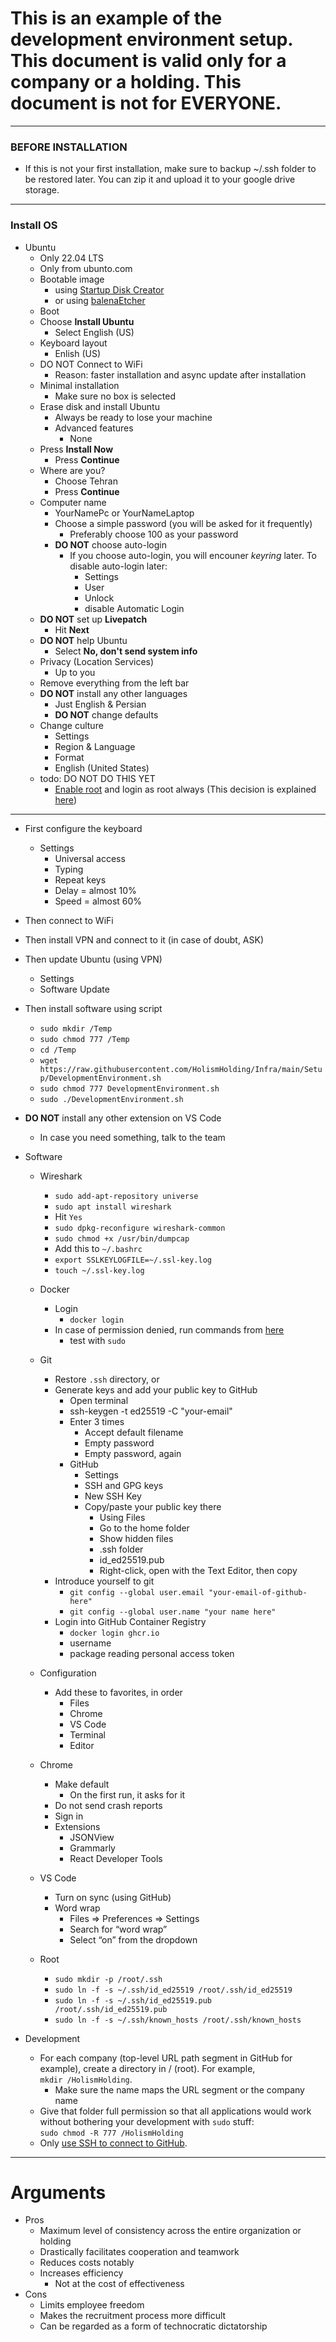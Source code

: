 # This is an example of the development environment setup. This document is valid only for a company or a holding. **This document is not for EVERYONE**.

---

### BEFORE INSTALLATION
  - If this is not your first installation, make sure to backup ~/.ssh folder to be restored later. You can zip it and upload it to your google drive storage.

---

### Install OS

- Ubuntu
  - Only 22.04 LTS
  - Only from ubunto.com
  - Bootable image
    - using [Startup Disk Creator](https://ubuntu.com/tutorials/create-a-usb-stick-on-ubuntu#3-launch-startup-disk-creator)
    - or using [balenaEtcher](https://ubuntu.com/tutorials/install-ubuntu-desktop#3-create-a-bootable-usb-stick)
  - Boot
  - Choose **Install Ubuntu**
    - Select English (US)
  - Keyboard layout
    - Enlish (US)
  - DO NOT Connect to WiFi
    - Reason: faster installation and async update after installation
  - Minimal installation
    - Make sure no box is selected
  - Erase disk and install Ubuntu
    - Always be ready to lose your machine
    - Advanced features
      - None
  - Press **Install Now**
    - Press **Continue**
  - Where are you?
    - Choose Tehran
    - Press **Continue**
  - Computer name
    - YourNamePc or YourNameLaptop
    - Choose a simple password (you will be asked for it frequently)
      - Preferably choose 100 as your password
    - **DO NOT** choose auto-login
      - If you choose auto-login, you will encouner *keyring* later. To disable auto-login later:
        - Settings
        - User
        - Unlock
        - disable Automatic Login
  - **DO NOT** set up **Livepatch**
    - Hit **Next**
  - **DO NOT** help Ubuntu
    - Select **No, don't send system info**
  - Privacy (Location Services)
    - Up to you
  - Remove everything from the left bar
  - **DO NOT** install any other languages
    - Just English & Persian
    - **DO NOT** change defaults
  - Change culture
    - Settings
    - Region & Language
    - Format
    - English (United States)
  - todo: DO NOT DO THIS YET
    - [Enable root](https://askubuntu.com/questions/1192471/login-as-root-on-ubuntu-desktop) and login as root always (This decision is explained [here](https://nefcanto.ir/dev-circle/philosophy/why-root))

---

 - First configure the keyboard
    - Settings
      - Universal access
      - Typing
      - Repeat keys
      - Delay = almost 10%
      - Speed = almost 60%
- Then connect to WiFi
- Then install VPN and connect to it (in case of doubt, ASK)
- Then update Ubuntu (using VPN)
  - Settings
  - Software Update
- Then install software using script
  - `sudo mkdir /Temp`
  - `sudo chmod 777 /Temp`
  - `cd /Temp`
  - `wget https://raw.githubusercontent.com/HolismHolding/Infra/main/Setup/DevelopmentEnvironment.sh`
  - `sudo chmod 777 DevelopmentEnvironment.sh`
  - `sudo ./DevelopmentEnvironment.sh`

- **DO NOT** install any other extension on VS Code
  - In case you need something, talk to the team

* Software

  - Wireshark
    - `sudo add-apt-repository universe`
    - `sudo apt install wireshark`
    - Hit `Yes`
    - `sudo dpkg-reconfigure wireshark-common`
    - `sudo chmod +x /usr/bin/dumpcap`
    - Add this to `~/.bashrc`
    - `export SSLKEYLOGFILE=~/.ssl-key.log`
    - `touch ~/.ssl-key.log`
  - Docker
    - Login
      - `docker login`
    - In case of permission denied, run commands from [here](https://stackoverflow.com/questions/59265190/permission-denied-in-docker-compose-on-linux)
      - test with `sudo`

  - Git 
    - Restore `.ssh` directory, or
    - Generate keys and add your public key to GitHub 
      - Open terminal 
      - ssh-keygen -t ed25519 -C "your-email" 
      - Enter 3 times 
        - Accept default filename 
        - Empty password 
        - Empty password, again 
      - GitHub 
        - Settings 
        - SSH and GPG keys 
        - New SSH Key 
        - Copy/paste your public key there 
          - Using Files 
          - Go to the home folder 
          - Show hidden files 
          - .ssh folder 
          - id_ed25519.pub 
          - Right-click, open with the Text Editor, then copy 
    - Introduce yourself to git 
      - `git config --global user.email "your-email-of-github-here"` 
      - `git config --global user.name "your name here"`
    - Login into GitHub Container Registry
      - `docker login ghcr.io`
      - username
      - package reading personal access token
  - Configuration
    - Add these to favorites, in order
      - Files
      - Chrome
      - VS Code
      - Terminal
      - Editor
  - Chrome
    - Make default
      - On the first run, it asks for it
    - Do not send crash reports
    - Sign in
    - Extensions
      - JSONView
      - Grammarly
      - React Developer Tools
  - VS Code
    - Turn on sync (using GitHub)
    - Word wrap
      - Files => Preferences => Settings
      - Search for “word wrap”
      - Select “on” from the dropdown
  - Root
    - `sudo mkdir -p /root/.ssh`
    - `sudo ln -f -s ~/.ssh/id_ed25519 /root/.ssh/id_ed25519`
    - `sudo ln -f -s ~/.ssh/id_ed25519.pub /root/.ssh/id_ed25519.pub`
    - `sudo ln -f -s ~/.ssh/known_hosts /root/.ssh/known_hosts`

* Development
  - For each company (top-level URL path segment in GitHub for example), create a directory in / (root). For example,  
    `mkdir /HolismHolding`.
    - Make sure the name maps the URL segment or the company name
  - Give that folder full permission so that all applications would work without bothering your development with `sudo` stuff:  
    `sudo chmod -R 777 /HolismHolding`
  - Only [use SSH to connect to GitHub](https://www.freecodecamp.org/news/how-to-fix-git-always-asking-for-user-credentials/).

---

# Arguments

- Pros
  - Maximum level of consistency across the entire organization or holding
  - Drastically facilitates cooperation and teamwork
  - Reduces costs notably
  - Increases efficiency
    - Not at the cost of effectiveness
- Cons
  - Limits employee freedom
  - Makes the recruitment process more difficult
  - Can be regarded as a form of technocratic dictatorship
